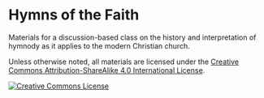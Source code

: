 # Hymns of the Faith

Materials for a discussion-based class on the history and interpretation of hymnody as it applies to the modern Christian church.

Unless otherwise noted, all materials are licensed under the [Creative Commons Attribution-ShareAlike 4.0 International License][cc-by-sa].

[<img alt="Creative Commons License" style="border-width:0" src="https://i.creativecommons.org/l/by-sa/4.0/88x31.png" />][cc-by-sa]

[cc-by-sa]: http://creativecommons.org/licenses/by-sa/4.0/
